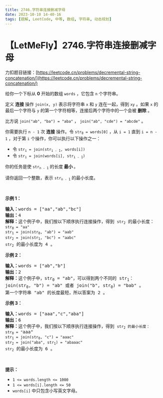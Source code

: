 ```yaml
---
title: 2746.字符串连接删减字母
date: 2023-10-10 14-40-16
tags: [题解, LeetCode, 中等, 数组, 字符串, 动态规划]
---
```


# 【LetMeFly】2746.字符串连接删减字母

力扣题目链接：[https://leetcode.cn/problems/decremental-string-concatenation/](https://leetcode.cn/problems/decremental-string-concatenation/)

<p>给你一个下标从 <strong>0</strong>&nbsp;开始的数组&nbsp;<code>words</code>&nbsp;，它包含 <code>n</code>&nbsp;个字符串。</p>

<p>定义 <strong>连接</strong>&nbsp;操作&nbsp;<code>join(x, y)</code>&nbsp;表示将字符串&nbsp;<code>x</code> 和&nbsp;<code>y</code>&nbsp;连在一起，得到&nbsp;<code>xy</code>&nbsp;。如果&nbsp;<code>x</code>&nbsp;的最后一个字符与&nbsp;<code>y</code>&nbsp;的第一个字符相等，连接后两个字符中的一个会被&nbsp;<strong>删除</strong>&nbsp;。</p>

<p>比方说&nbsp;<code>join("ab", "ba") = "aba"</code>&nbsp;，&nbsp;<code>join("ab", "cde") = "abcde"</code>&nbsp;。</p>

<p>你需要执行&nbsp;<code>n - 1</code>&nbsp;次&nbsp;<strong>连接</strong>&nbsp;操作。令&nbsp;<code>str<sub>0</sub> = words[0]</code>&nbsp;，从&nbsp;<code>i = 1</code> 直到&nbsp;<code>i = n - 1</code>&nbsp;，对于第&nbsp;<code>i</code>&nbsp;个操作，你可以执行以下操作之一：</p>

<ul>
	<li>令&nbsp;<code>str<sub>i</sub> = join(str<sub>i - 1</sub>, words[i])</code></li>
	<li>令&nbsp;<code>str<sub>i</sub> = join(words[i], str<sub>i - 1</sub>)</code></li>
</ul>

<p>你的任务是使&nbsp;<code>str<sub>n - 1</sub></code>&nbsp;的长度<strong>&nbsp;最小&nbsp;</strong>。</p>

<p>请你返回一个整数，表示&nbsp;<code>str<sub>n - 1</sub></code>&nbsp;的最小长度。</p>

<p>&nbsp;</p>

<p><strong>示例 1：</strong></p>

<pre>
<b>输入：</b>words = ["aa","ab","bc"]
<b>输出：</b>4
<strong>解释：</strong>这个例子中，我们按以下顺序执行连接操作，得到 <code>str<sub>2</sub></code> 的最小长度：
<code>str<sub>0</sub> = "aa"</code>
<code>str<sub>1</sub> = join(str<sub>0</sub>, "ab") = "aab"
</code><code>str<sub>2</sub> = join(str<sub>1</sub>, "bc") = "aabc"</code> 
<code>str<sub>2</sub></code> 的最小长度为 4 。</pre>

<p><strong>示例 2：</strong></p>

<pre>
<b>输入：</b>words = ["ab","b"]
<b>输出：</b>2
<b>解释：</b>这个例子中，str<sub>0</sub> = "ab"，可以得到两个不同的 str<sub>1</sub>：
join(str<sub>0</sub>, "b") = "ab" 或者 join("b", str<sub>0</sub>) = "bab" 。
第一个字符串 "ab" 的长度最短，所以答案为 2 。
</pre>

<p><strong>示例 3：</strong></p>

<pre>
<b>输入：</b>words = ["aaa","c","aba"]
<b>输出：</b>6
<b>解释：</b>这个例子中，我们按以下顺序执行连接操作，得到 <code>str<sub>2</sub>&nbsp;的最小长度：</code>
<code>str<sub>0</sub> = "</code>aaa"
<code>str<sub>1</sub> = join(str<sub>0</sub>, "c") = "aaac"</code>
<code>str<sub>2</sub> = join("aba", str<sub>1</sub>) = "abaaac"</code>
<code>str<sub>2</sub></code> 的最小长度为 6 。
</pre>

<p>&nbsp;</p>

<p><strong>提示：</strong></p>

<ul>
	<li><code>1 &lt;= words.length &lt;= 1000</code></li>
	<li><code>1 &lt;= words[i].length &lt;= 50</code></li>
	<li><code>words[i]</code>&nbsp;中只包含小写英文字母。</li>
</ul>


    
